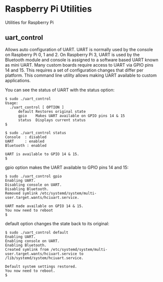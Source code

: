 # Raspberry Pi Utilities

Utilities for Raspberry Pi

uart_control
---
Allows auto configuration of UART. UART is normally used by the console on Raspberry Pi 0, 1 and 2. On Raspberry Pi 3, UART is used by the Bluetooth module and console is assigned to a software based UART known as mini UART. Many custom boards require access to UART via GPIO pins 14 and 15. This requires a set of configuration changes that differ per platform. This command line utility allows making UART available to custom applications.

You can see the status of UART with the status option:

```
$ sudo ./uart_control
Usage:
  ./uart_control [ OPTION ]
      default Restores original state
      gpio    Makes UART available on GPIO pins 14 & 15
      status  Displays current status
$
```
```
$ sudo ./uart_control status
Console  : disabled
UART     : enabled
Bluetooth : enabled

UART is available to GPIO 14 & 15.
$
```

gpio option makes the UART available to GPIO pins 14 and 15:

```
$ sudo ./uart_control gpio
Enabling UART.
Disabling console on UART.
Disabling Bluetooth.
Removed symlink /etc/systemd/system/multi-user.target.wants/hciuart.service.

UART made available on GPIO 14 & 15.
You now need to reboot
$
```
default option changes the state back to its original:
```
$ sudo ./uart_control default
Enabling UART.
Enabling console on UART.
Enabling Bluetooth.
Created symlink from /etc/systemd/system/multi-user.target.wants/hciuart.service to /lib/systemd/system/hciuart.service.

Default system settings restored.
You now need to reboot.
$
```
